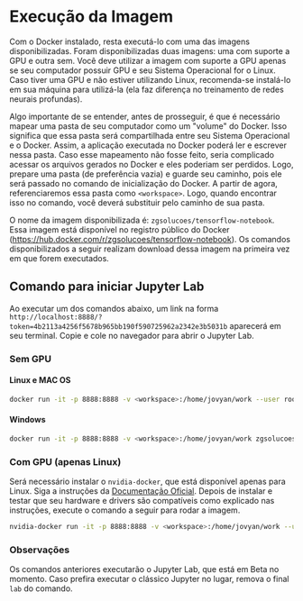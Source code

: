 # Execução da Imagem
Com o Docker instalado, resta executá-lo com uma das imagens disponibilizadas. Foram disponibilizadas duas imagens: uma com suporte a GPU e outra sem. Você deve utilizar a imagem com suporte a GPU apenas se seu computador possuir GPU e seu Sistema Operacional for o Linux. Caso tiver uma GPU e não estiver utilizando Linux, recomenda-se instalá-lo em sua máquina para utilizá-la (ela faz diferença no treinamento de redes neurais profundas).

Algo importante de se entender, antes de prosseguir, é que é necessário mapear uma pasta de seu computador como um "volume" do Docker. Isso significa que essa pasta será compartilhada entre seu Sistema Operacional e o Docker. Assim, a aplicação executada no Docker poderá ler e escrever nessa pasta. Caso esse mapeamento não fosse feito, seria complicado acessar os arquivos gerados no Docker e eles poderiam ser perdidos. Logo, prepare uma pasta (de preferência vazia) e guarde seu caminho, pois ele será passado no comando de inicialização do Docker. A partir de agora, referenciaremos essa pasta como `<workspace>`. Logo, quando encontrar isso no comando, você deverá substituir pelo caminho de sua pasta.

O nome da imagem disponibilizada é: `zgsolucoes/tensorflow-notebook`. Essa imagem está disponível no registro público do Docker (https://hub.docker.com/r/zgsolucoes/tensorflow-notebook). Os comandos disponibilizados a seguir realizam download dessa imagem na primeira vez em que forem executados.

## Comando para iniciar Jupyter Lab

Ao executar um dos comandos abaixo, um link na forma `http://localhost:8888/?token=4b2113a4256f5678b965bb190f590725962a2342e3b5031b` aparecerá em seu terminal. Copie e cole no navegador para abrir o Jupyter Lab.

### Sem GPU

#### Linux e MAC OS

```bash
docker run -it -p 8888:8888 -v <workspace>:/home/jovyan/work --user root -e NB_UID=$(id -u) -e NB_GID=$(id -g) zgsolucoes/tensorflow-notebook:latest start.sh jupyter lab
```

#### Windows

```bash
docker run -it -p 8888:8888 -v <workspace>:/home/jovyan/work zgsolucoes/tensorflow-notebook:latest start.sh jupyter lab
```

### Com GPU (apenas Linux)

Será necessário instalar o `nvidia-docker`, que está disponível apenas para Linux. Siga a instruções da [Documentação Oficial](https://github.com/nvidia/nvidia-docker/wiki/Installation-%28version-2.0%29). Depois de instalar e testar que seu hardware e drivers são compatíveis como explicado nas instruções, execute o comando a seguir para rodar a imagem.

```bash
nvidia-docker run -it -p 8888:8888 -v <workspace>:/home/jovyan/work --user root -e NB_UID=$(id -u) -e NB_GID=$(id -g) zgsolucoes/tensorflow-notebook:latest-gpu start.sh jupyter lab
```

### Observações

Os comandos anteriores executarão o Jupyter Lab, que está em Beta no momento. Caso prefira executar o clássico Jupyter no lugar, remova o final `lab` do comando.

